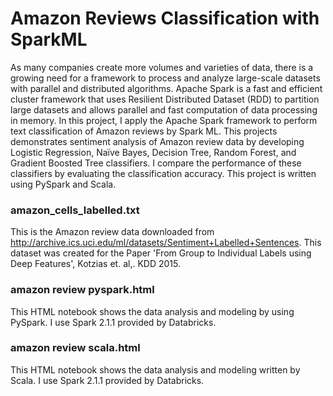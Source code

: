 # Amazon Reviews Classification with SparkML  
As many companies create more volumes and varieties of data, there is a growing need for a framework to process and analyze large-scale datasets with parallel and distributed algorithms. Apache Spark is a fast and efficient cluster framework that uses Resilient Distributed Dataset (RDD) to partition large datasets and allows parallel and fast computation of data processing in memory. 
In this project, I apply the Apache Spark framework to perform text classification of Amazon reviews by Spark ML. This projects demonstrates sentiment analysis of Amazon review data by developing Logistic Regression, Naïve Bayes, Decision Tree, Random Forest, and Gradient Boosted Tree classifiers. I compare the performance of these classifiers by evaluating the classification accuracy. 
This project is written using PySpark and Scala. <br />

### amazon_cells_labelled.txt <br /> 
This is the Amazon review data downloaded from http://archive.ics.uci.edu/ml/datasets/Sentiment+Labelled+Sentences. This dataset was created for the Paper 'From Group to Individual Labels using Deep Features', Kotzias et. al,. KDD 2015.

###  amazon review pyspark.html <br /> 
This HTML notebook shows the data analysis and modeling by using PySpark. I use Spark 2.1.1 provided by Databricks.

### amazon review scala.html<br /> 
This HTML notebook shows the data analysis and modeling written by Scala. I use Spark 2.1.1 provided by Databricks.
